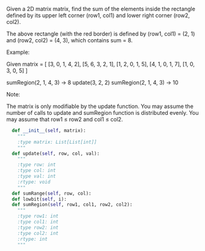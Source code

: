 Given a 2D matrix matrix, find the sum of the elements inside the rectangle defined by its upper left corner (row1, col1) and lower right corner (row2, col2).



The above rectangle (with the red border) is defined by (row1, col1) = (2, 1) and (row2, col2) = (4, 3), which contains sum = 8.


Example:

Given matrix = [
  [3, 0, 1, 4, 2],
  [5, 6, 3, 2, 1],
  [1, 2, 0, 1, 5],
  [4, 1, 0, 1, 7],
  [1, 0, 3, 0, 5]
]

sumRegion(2, 1, 4, 3) -> 8
update(3, 2, 2)
sumRegion(2, 1, 4, 3) -> 10



Note:

The matrix is only modifiable by the update function.
You may assume the number of calls to update and sumRegion function is distributed evenly.
You may assume that row1 &le; row2 and col1 &le; col2.




```python
  def __init__(self, matrix):
    """
    :type matrix: List[List[int]]
    """
  def update(self, row, col, val):
    """
    :type row: int
    :type col: int
    :type val: int
    :rtype: void
    """
  def sumRange(self, row, col):
  def lowbit(self, i):
  def sumRegion(self, row1, col1, row2, col2):
    """
    :type row1: int
    :type col1: int
    :type row2: int
    :type col2: int
    :rtype: int
    """
```
